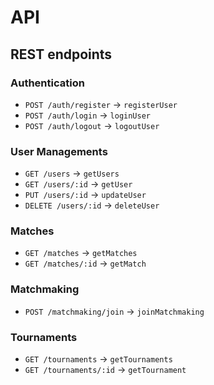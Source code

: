 
# API

## REST endpoints

### Authentication

- `POST /auth/register` → `registerUser`
- `POST /auth/login` → `loginUser`
- `POST /auth/logout` → `logoutUser`


### User Managements

- `GET /users` → `getUsers`
- `GET /users/:id` → `getUser`
- `PUT /users/:id` → `updateUser`
- `DELETE /users/:id` → `deleteUser`

### Matches

- `GET /matches` → `getMatches`
- `GET /matches/:id` → `getMatch`

### Matchmaking

- `POST /matchmaking/join` → `joinMatchmaking`

### Tournaments

- `GET /tournaments` → `getTournaments`
- `GET /tournaments/:id` → `getTournament`

